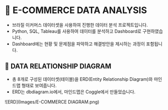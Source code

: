 # 🛒 E-COMMERCE DATA ANALYSIS
- 브라질 이커머스 데이터셋을 사용하여 진행한 데이터 분석 프로젝트입니다.
- Python, SQL, Tableau를 사용하여 데이터를 분석하고 Dashboard로 구현하였습니다.
- Dashboard에는 현황 및 문제점을 파악하고 해결방안을 제시하는 과정이 포함됩니다.
## 🛒 DATA RELATIONSHIP DIAGRAM
- 총 8개로 구성된 데이터셋(테이블)을 ERD(Entity Relationship Diagram)와 마인드맵 형태로 보여줍니다.
- ERD는 dbdiagram.io에서, 마인드맵은 Coggle에서 만들었습니다.  

![ERD](Images/E-COMMERCE DIAGRAM.png)


